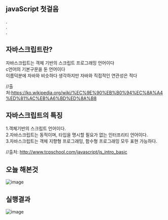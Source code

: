 ## javaScript 첫걸음
.<br>
.<br>
.<br>

## 자바스크립트란?
자바스크립트는 객체 기반의 스크립트 프로그래밍 언어이다<br>
c언어의 기본구문을 둔 언어이다<br>
이름덕분에 자바와 비슷하다 생각하지만 
자바와 직접적인 연관성은 적다

//출처:https://ko.wikipedia.org/wiki/%EC%9E%90%EB%B0%94%EC%8A%A4%ED%81%AC%EB%A6%BD%ED%8A%B8

## 자바스크립트의 특징
1.객체기반의 스크립트 언어이다.<br>
2.자바스크립트는 동적이며, 타입을 명시할 필요가 없는 인터프리티 언어이다.<br>
3.자바스크립트는 객체 지향형 프로그래밍, 함수형 프로그래밍 모두 표현 가능하다.<br>

//출처: http://www.tcpschool.com/javascript/js_intro_basic 

## 오늘 해본것

![image](https://user-images.githubusercontent.com/97486300/173503838-54ac3699-8999-4fa7-917e-9b782ff07b7b.png)

## 실행결과

![image](https://user-images.githubusercontent.com/97486300/173486220-b9ed9a7a-82e8-415a-98ab-ee730470fff3.png)
